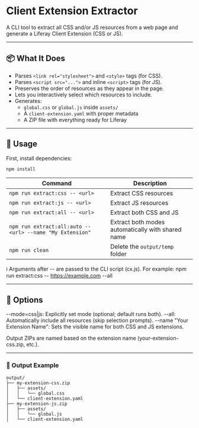 # Client Extension Extractor

A CLI tool to extract all CSS and/or JS resources from a web page and generate a Liferay Client Extension (CSS or JS).

---

## 📦 What It Does

-   Parses `<link rel="stylesheet">` and `<style>` tags (for CSS).
-   Parses `<script src="...">` and inline `<script>` tags (for JS).
-   Preserves the order of resources as they appear in the page.
-   Lets you interactively select which resources to include.
-   Generates:
    -   `global.css` or `global.js` inside `assets/`
    -   A `client-extension.yaml` with proper metadata
    -   A ZIP file with everything ready for Liferay

---

## 🚀 Usage

First, install dependencies:

```bash
npm install
```

| Command                                                   | Description                                       |
| --------------------------------------------------------- | ------------------------------------------------- |
| `npm run extract:css -- <url>`                            | Extract CSS resources                             |
| `npm run extract:js -- <url>`                             | Extract JS resources                              |
| `npm run extract:all -- <url>`                            | Extract both CSS and JS                           |
| `npm run extract:all:auto -- <url> --name "My Extension"` | Extract both modes automatically with shared name |
| `npm run clean`                                           | Delete the `output/temp` folder                   |

ℹ️ Arguments after -- are passed to the CLI script (cx.js).
For example: npm run extract:css -- https://example.com --all

---

## 🧠 Options

--mode=css|js: Explicitly set mode (optional; default runs both).
--all: Automatically include all resources (skip selection prompts).
--name "Your Extension Name": Sets the visible name for both CSS and JS extensions.

Output ZIPs are named based on the extension name (your-extension-css.zip, etc.).

---

### 📁 Output Example

```pgsql
output/
├── my-extension-css.zip
│   ├── assets/
│   │   └── global.css
│   └── client-extension.yaml
├── my-extension-js.zip
│   ├── assets/
│   │   └── global.js
│   └── client-extension.yaml
```
